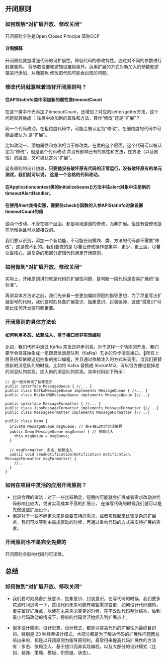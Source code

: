 ## 开闭原则
### 如何理解“对扩展开放、修改关闭”
开闭原则全称是Open Closed Principe 简称OCP
#### 详细解释
开闭原则就是增强代码的可扩展性，降低代码的修改特性。通过对不同的参数进行封装重构。
将参数设置和逻辑设置隔离开。运用扩展的方式对新加入的参数和逻辑进行添加，从而避免
修改旧代码可能会出现的问题。
### 修改代码就意味着违背开闭原则吗？
#### 往APIStatInfo类中添加新的属性类timeoutCount
在这个类中不光添加了timeoutCount，还增加了对应的setter/getter方法，这个问题就转换成
：往类中添加新的属性和方法，算作“修改”还是“扩展”？

同一个代码改动，在粗粒度代码中，可能会被认定为“修改”，在细粒度的代码中可能会被认为
是“扩展”。

比如改动一，添加属性和方法相当于修改类，在类的这个层面，这个代码可以被认定为“修改”，但是这个代码改动
并没有影响已有的属性和方法，在方法（以及属性）的层面，又可被认定为“扩展”。

这条原则的设计初衷，**只要他没有破坏原有代码的正常运行，没有破坏原有的单元测试，我们就可以说，
这是一个合格的代码改动。**

#### 在Applicationcontext类的initializebeans()方法中往alert对象中注册新的timeoutAlertHandler。
#### 在使用Alert类得实惠，需要往check()函数的入参APIStatInfo对象设置timeoutCount的值

这两个改动，不管在哪个层面，都是地地道道的修改，而非扩展。但是有些修改是在所难免且可以被接受的。

我们要认识到，添加一个新功能，不可能任何模块、类、方法的代码都不需要“修改”，这是做不到的。我们要做的是
尽量让修改操作更集中，更少，更上层，尽量让最核心，最复杂的那部分逻辑代码满足开闭原则。

### 如何做到“对扩展开放、修改关闭”
实际上，开闭原则讲的就是代码的扩展性问题，是判断一段代码是否易扩展的“金标准”。

再讲具体方法论之前，我们先来看一些更加偏向顶层的指导思想，为了尽量写出扩展型号的代码，我们要时刻具备扩展意识、抽象意识、封装医师，这些“潜意识”可能比任何开发技巧都重要。

### 开闭原则的具体方法论
#### 如何利用多态、依赖注入、基于接口而非实现编程
比如，我们代码中通过 Kafka 来发送异步消息。对于这样一个功能的开发，我们要学会将其抽象成一组跟具体消息队列（Kafka）无关的异步消息接口。所有上层系统都依赖这组抽象的接口编程，并且通过依赖注入的方式来调用。当我们要替换新的消息队列的时候，比如将 Kafka 替换成 RocketMQ，可以很方便地拔掉老的消息队列实现，插入新的消息队列实现。具体代码如下所示：
```
// 这一部分体现了抽象意识
public interface MessageQueue { //... }
public class KafkaMessageQueue implements MessageQueue { //... }
public class RocketMQMessageQueue implements MessageQueue {//...}

public interface MessageFormatter { //... }
public class JsonMessageFormatter implements MessageFormatter {//...}
public class MessageFormatter implements MessageFormatter {//...}

public class Demo {
  private MessageQueue msgQueue; // 基于接口而非实现编程
  public Demo(MessageQueue msgQueue) { // 依赖注入
    this.msgQueue = msgQueue;
  }
  
  // msgFormatter：多态、依赖注入
  public void sendNotification(Notification notification, MessageFormatter msgFormatter) {
    //...    
  }
}
```
### 如何在项目中灵活的应用开闭原则？
- 比较合理的做法：对于一些比较确定，短期内可能就会扩展或者需求改动对代码影响比较大，或者实现成本不高的扩展点，
在编写代码的时候我们就可以是先做这些扩展设计。
- 但是对于一些不确定未来是否要支持的需求，或者实现起来比较复杂的扩展点，我们可以等到由需求驱动的时候，再通过重构代码的方式来支持扩展的需求。

### 开闭原则也不是完全免费的
开闭原则会影响代码的可读性。

## 总结
### 如何做到“对扩展开放、修改关闭”
- 我们要时刻具备扩展意识、抽象意识、封装意识。在写代码的时候，我们要多花点时间思考一下，这段代码未来可能有哪些需求变更，如何设计代码结构，事先留好扩展点，以便在未来需求变更的时候，在不改动代码整体结构、做到最小代码改动的情况下，将新的代码灵活地插入到扩展点上。

- 很多设计原则、设计思想、设计模式，都是以提高代码的扩展性为最终目的的。特别是 23 种经典设计模式，大部分都是为了解决代码的扩展性问题而总结出来的，都是以开闭原则为指导原则的。最常用来提高代码扩展性的方法有：多态、依赖注入、基于接口而非实现编程，以及大部分的设计模式（比如，装饰、策略、模板、职责链、状态）。